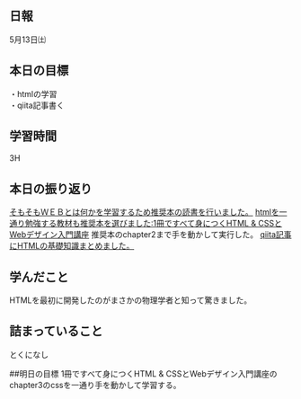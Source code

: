 ## 日報
5月13日㈯

## 本日の目標
・htmlの学習  
・qiita記事書く
## 学習時間
3H

## 本日の振り返り
[そもそもＷＥＢとは何かを学習するため推奨本の読書を行いました。](https://www.amazon.co.jp/%E3%80%8C%E3%83%97%E3%83%AD%E3%81%AB%E3%81%AA%E3%82%8B%E3%81%9F%E3%82%81%E3%81%AEWeb%E6%8A%80%E8%A1%93%E5%85%A5%E9%96%80%E3%80%8D-%E2%80%95%E2%80%95%E3%81%AA%E3%81%9C%E3%80%81%E3%81%82%E3%81%AA%E3%81%9F%E3%81%AFWeb%E3%82%B7%E3%82%B9%E3%83%86%E3%83%A0%E3%82%92%E9%96%8B%E7%99%BA%E3%81%A7%E3%81%8D%E3%81%AA%E3%81%84%E3%81%AE%E3%81%8B-%E5%B0%8F%E6%A3%AE-%E8%A3%95%E4%BB%8B/dp/4774142352)
[htmlを一通り勉強する教材も推奨本を選びました:1冊ですべて身につくHTML & CSSとWebデザイン入門講座](https://www.amazon.co.jp/%E3%80%90Amazon-co-jp-%E9%99%90%E5%AE%9A%E3%80%911%E5%86%8A%E3%81%A7%E3%81%99%E3%81%B9%E3%81%A6%E8%BA%AB%E3%81%AB%E3%81%A4%E3%81%8FHTML-CSS%E3%81%A8Web%E3%83%87%E3%82%B6%E3%82%A4%E3%83%B3%E5%85%A5%E9%96%80%E8%AC%9B%E5%BA%A7-DL%E7%89%B9%E5%85%B8-Flexbox/dp/4797398892/ref=sr_1_2?__mk_ja_JP=%E3%82%AB%E3%82%BF%E3%82%AB%E3%83%8A&crid=569KQJI5B3Y3&keywords=%E4%B8%80%E5%86%8A%E3%81%A7%E3%81%99%E3%81%B9%E3%81%A6%E8%BA%AB%E3%81%AB%E3%81%A4%E3%81%8F&qid=1683985807&s=books&sprefix=%E4%B8%80%E5%86%8A%E3%81%A7%E3%81%99%E3%81%B9%E3%81%A6%E8%BA%AB%E3%81%AB%E3%81%A4%E3%81%8F%2Cstripbooks%2C231&sr=1-2)
推奨本のchapter2まで手を動かして実行した。
[qiita記事にHTMLの基礎知識まとめました。](https://qiita.com/soichiro-saeki/items/0e2380951b1f1731f00c)

## 学んだこと
HTMLを最初に開発したのがまさかの物理学者と知って驚きました。

## 詰まっていること
とくになし

##明日の目標
1冊ですべて身につくHTML & CSSとWebデザイン入門講座のchapter3のcssを一通り手を動かして学習する。


